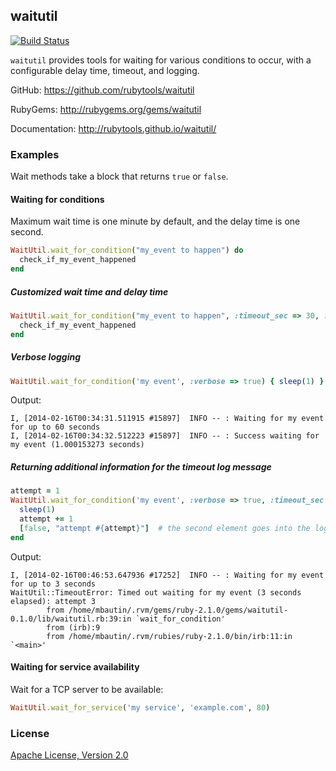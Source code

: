## waitutil

[![Build Status](https://travis-ci.org/rubytools/waitutil.png?branch=master)](https://travis-ci.org/rubytools/waitutil)

`waitutil` provides tools for waiting for various conditions to occur, with a configurable
delay time, timeout, and logging.

GitHub: https://github.com/rubytools/waitutil

RubyGems: http://rubygems.org/gems/waitutil

Documentation: http://rubytools.github.io/waitutil/

### Examples

Wait methods take a block that returns `true` or `false`.

#### Waiting for conditions

Maximum wait time is one minute by default, and the delay time is one second.

```ruby
WaitUtil.wait_for_condition("my_event to happen") do
  check_if_my_event_happened
end
```

##### Customized wait time and delay time

```ruby
WaitUtil.wait_for_condition("my_event to happen", :timeout_sec => 30, :delay_sec => 0.5) do
  check_if_my_event_happened
end
```

##### Verbose logging

```ruby
WaitUtil.wait_for_condition('my event', :verbose => true) { sleep(1) }
```

Output:

```
I, [2014-02-16T00:34:31.511915 #15897]  INFO -- : Waiting for my event for up to 60 seconds
I, [2014-02-16T00:34:32.512223 #15897]  INFO -- : Success waiting for my event (1.000153273 seconds)
```

##### Returning additional information for the timeout log message

```ruby
attempt = 1
WaitUtil.wait_for_condition('my event', :verbose => true, :timeout_sec => 3, :delay_sec => 1) do
  sleep(1)
  attempt += 1
  [false, "attempt #{attempt}"]  # the second element goes into the log message
end
```

Output:

```
I, [2014-02-16T00:46:53.647936 #17252]  INFO -- : Waiting for my event for up to 3 seconds
WaitUtil::TimeoutError: Timed out waiting for my event (3 seconds elapsed): attempt 3
        from /home/mbautin/.rvm/gems/ruby-2.1.0/gems/waitutil-0.1.0/lib/waitutil.rb:39:in `wait_for_condition'
        from (irb):9
        from /home/mbautin/.rvm/rubies/ruby-2.1.0/bin/irb:11:in `<main>'
```

#### Waiting for service availability

Wait for a TCP server to be available:

```ruby
WaitUtil.wait_for_service('my service', 'example.com', 80)
```

### License

[Apache License, Version 2.0](http://www.apache.org/licenses/LICENSE-2.0.html)
